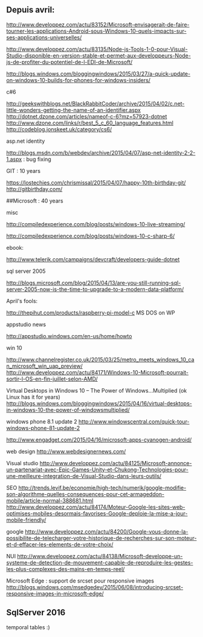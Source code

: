 Depuis avril:
-------------

http://www.developpez.com/actu/83152/Microsoft-envisagerait-de-faire-tourner-les-applications-Android-sous-Windows-10-quels-impacts-sur-ses-applications-universelles/

http://www.developpez.com/actu/83135/Node-js-Tools-1-0-pour-Visual-Studio-disponible-en-version-stable-et-permet-aux-developpeurs-Node-js-de-profiter-du-potentiel-de-l-EDI-de-Microsoft/

http://blogs.windows.com/bloggingwindows/2015/03/27/a-quick-update-on-windows-10-builds-for-phones-for-windows-insiders/

c#6

http://geekswithblogs.net/BlackRabbitCoder/archive/2015/04/02/c.net-little-wonders-getting-the-name-of-an-identifier.aspx
http://dotnet.dzone.com/articles/nameof-c-6?mz=57923-dotnet
http://www.dzone.com/links/r/best_5_c_60_language_features.html
http://codeblog.jonskeet.uk/category/cs6/


asp.net identity

http://blogs.msdn.com/b/webdev/archive/2015/04/07/asp-net-identity-2-2-1.aspx : bug fixing


GIT : 10 years

https://lostechies.com/chrismissal/2015/04/07/happy-10th-birthday-git/
http://gitbirthday.com/


##Microsoft : 40 years

misc

http://compiledexperience.com/blog/posts/windows-10-live-streaming/

http://compiledexperience.com/blog/posts/windows-10-c-sharp-6/

ebook:

http://www.telerik.com/campaigns/devcraft/developers-guide-dotnet


sql server 2005

http://blogs.microsoft.com/blog/2015/04/13/are-you-still-running-sql-server-2005-now-is-the-time-to-upgrade-to-a-modern-data-platform/

April's fools: 

http://thepihut.com/products/raspberry-pi-model-c
MS DOS on WP



appstudio news

http://appstudio.windows.com/en-us/home/howto


win 10

http://www.channelregister.co.uk/2015/03/25/metro_meets_windows_10_can_microsoft_win_uap_preview/
http://www.developpez.com/actu/84171/Windows-10-Microsoft-pourrait-sortir-l-OS-en-fin-juillet-selon-AMD/

Virtual Desktops in Windows 10 – The Power of Windows…Multiplied (ok Linux has it for years)
http://blogs.windows.com/bloggingwindows/2015/04/16/virtual-desktops-in-windows-10-the-power-of-windowsmultiplied/


windows phone 8.1 update 2
http://www.windowscentral.com/quick-tour-windows-phone-81-update-2

http://www.engadget.com/2015/04/16/microsoft-apps-cyanogen-android/

web design
http://www.webdesignernews.com/

Visual studio
http://www.developpez.com/actu/84125/Microsoft-annonce-un-partenariat-avec-Epic-Games-Unity-et-Chukong-Technologies-pour-une-meilleure-integration-de-Visual-Studio-dans-leurs-outils/

SEO
http://trends.levif.be/economie/high-tech/numerik/google-modifie-son-algorithme-quelles-consequences-pour-cet-armageddon-mobile/article-normal-388681.html
http://www.developpez.com/actu/84174/Moteur-Google-les-sites-web-optimises-mobiles-desormais-favorises-Google-deploie-la-mise-a-jour-mobile-friendly/

google
http://www.developpez.com/actu/84200/Google-vous-donne-la-possibilite-de-telecharger-votre-historique-de-recherches-sur-son-moteur-et-d-effacer-les-elements-de-votre-choix/


NUI
http://www.developpez.com/actu/84138/Microsoft-developpe-un-systeme-de-detection-de-mouvement-capable-de-reproduire-les-gestes-les-plus-complexes-des-mains-en-temps-reel/



Microsoft Edge : support de srcset pour responsive images  
http://blogs.windows.com/msedgedev/2015/06/08/introducing-srcset-responsive-images-in-microsoft-edge/



SqlServer 2016
--------------

temporal tables :)

